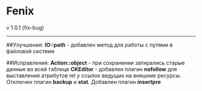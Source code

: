 Fenix
=====

v 1.0.1 (fix-bug)
____
##Улучшения:
**IO::path** - добавлен метод для работы с путями в файловой системе

##Исправления:
**Action::object** - при сохранении затирались старые данные во всей таблице
**CKEditor** - добавлен плагин **nofollow** для выставления атрибутов rel у ссылок ведущих на внешние ресурсы. Отключен плагин **backup** и **stat**. Добавлен плагин **insertpre**

